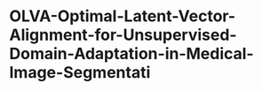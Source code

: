 # OLVA-Optimal-Latent-Vector-Alignment-for-Unsupervised-Domain-Adaptation-in-Medical-Image-Segmentati